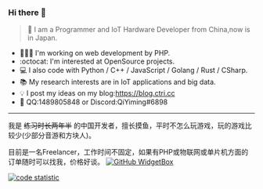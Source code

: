 ### Hi there :wave:
> :boy: I am a Programmer and IoT Hardware Developer from China,now is in Japan.

- 👨🏻‍💻 I'm working on web development by PHP.
- :octocat: I'm interested at OpenSource projects.
- :computer: I also code with Python / C++ / JavaScript / Golang / Rust / CSharp.
- :books: My research interests are in IoT applications and big data.
- :bulb: I post my ideas on my blog:<a href="https://blog.ctri.cc/">https://blog.ctri.cc</a>
- :speech_balloon: QQ:1489805848 or Discord:QiYiming#6898

---

我是 <s>练习时长两年半</s> 的中国开发者，擅长摸鱼，平时不怎么玩游戏，玩的游戏比较少(少部分音游和方块人)。

目前是一名Freelancer，工作时间不固定，如果有PHP或物联网或单片机方面的订单随时可以找我，价格好谈。
[![GitHub WidgetBox](https://github-widgetbox.vercel.app/api/skills?languages=js,php,python,html,css,c,cpp,csharp,rust,go,bash,xml,json,yaml,mysql,powershell,x86,arm,markdown)](https://github.com/Jurredr/github-widgetbox)

[![code statistic](https://stats.deeptrain.net/user/CodereInc/)](https://github.com/zmh-program/code-statistic)
